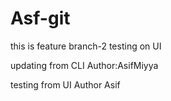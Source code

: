 # Asf-git
this is feature branch-2
testing on UI


updating from CLI
Author:AsifMiyya

testing from UI Author Asif

